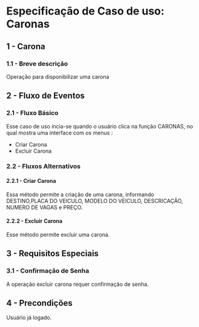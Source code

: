 # Especificação de Caso de uso: Caronas

## 1 - Carona

### 1.1 - Breve descrição

Operação para disponibilizar uma carona

## 2 - Fluxo de Eventos

### 2.1 - Fluxo Básico

Esse caso de uso incia-se quando o usuário clica na função CARONAS, no qual mostra uma interface com os menus :

- Criar Carona
- Excluir Carona


### 2.2 - Fluxos Alternativos

#### 2.2.1 - Criar Carona

Essa método permite a criação de uma carona, informando DESTINO,PLACA DO VEICULO, MODELO DO VEICULO, DESCRICAÇÃO, NUMERO DE VAGAS e PREÇO.

#### 2.2.2 - Excluir Carona

Esse método permite excluir uma carona.

## 3 - Requisitos Especiais 


### 3.1 - Confirmação de Senha

A operação excluir carona requer confirmação de senha.


## 4 - Precondições

Usuário já logado.

